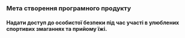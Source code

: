### Мета створення програмного продукту
#### Надати доступ до особистої безпеки під час участі в улюблених спортивих змаганнях та прийому їжі.
